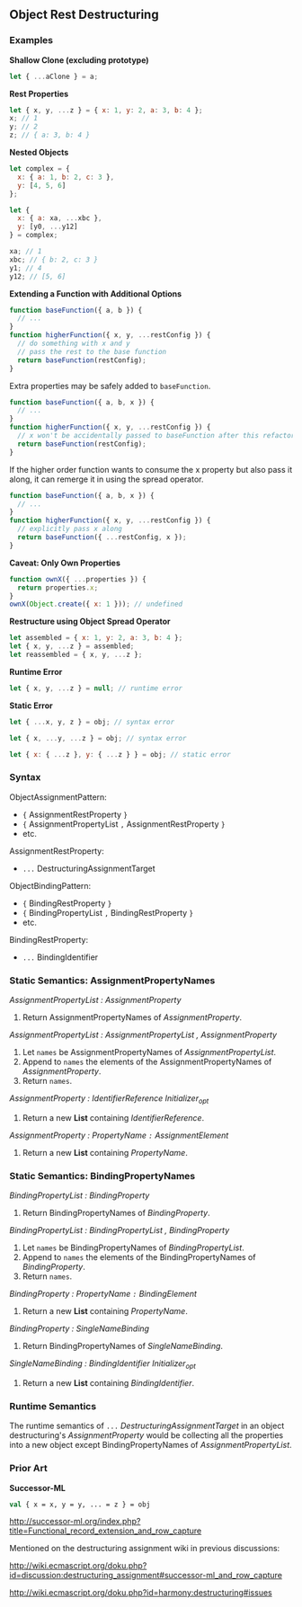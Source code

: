 Object Rest Destructuring
-------------------------

### Examples ###

__Shallow Clone (excluding prototype)__
```javascript
let { ...aClone } = a;
```

__Rest Properties__
```javascript
let { x, y, ...z } = { x: 1, y: 2, a: 3, b: 4 };
x; // 1
y; // 2
z; // { a: 3, b: 4 }
```

__Nested Objects__
```javascript
let complex = {
  x: { a: 1, b: 2, c: 3 },
  y: [4, 5, 6]
};

let {
  x: { a: xa, ...xbc },
  y: [y0, ...y12]
} = complex;

xa; // 1
xbc; // { b: 2, c: 3 }
y1; // 4
y12; // [5, 6]
```

__Extending a Function with Additional Options__
```javascript
function baseFunction({ a, b }) {
  // ...
}
function higherFunction({ x, y, ...restConfig }) {
  // do something with x and y
  // pass the rest to the base function
  return baseFunction(restConfig);
}
```

Extra properties may be safely added to `baseFunction`.

```javascript
function baseFunction({ a, b, x }) {
  // ...
}
function higherFunction({ x, y, ...restConfig }) {
  // x won't be accidentally passed to baseFunction after this refactor
  return baseFunction(restConfig);
}
```

If the higher order function wants to consume the x property but also pass it along, it can remerge it in using the spread operator.

```javascript
function baseFunction({ a, b, x }) {
  // ...
}
function higherFunction({ x, y, ...restConfig }) {
  // explicitly pass x along
  return baseFunction({ ...restConfig, x });
}
```

__Caveat: Only Own Properties__
```javascript
function ownX({ ...properties }) {
  return properties.x;
}
ownX(Object.create({ x: 1 })); // undefined
```

__Restructure using Object Spread Operator__
```javascript
let assembled = { x: 1, y: 2, a: 3, b: 4 };
let { x, y, ...z } = assembled;
let reassembled = { x, y, ...z };
```

__Runtime Error__
```javascript
let { x, y, ...z } = null; // runtime error
```

__Static Error__
```javascript
let { ...x, y, z } = obj; // syntax error
```
```javascript
let { x, ...y, ...z } = obj; // syntax error
```
```javascript
let { x: { ...z }, y: { ...z } } = obj; // static error
```

### Syntax ###

ObjectAssignmentPattern:
- `{` AssignmentRestProperty `}`
- `{` AssignmentPropertyList `,` AssignmentRestProperty `}`
- etc.

AssignmentRestProperty:
- `...` DestructuringAssignmentTarget

ObjectBindingPattern:
- `{` BindingRestProperty `}`
- `{` BindingPropertyList `,` BindingRestProperty `}`
- etc.

BindingRestProperty:
- `...` BindingIdentifier

### Static Semantics: AssignmentPropertyNames ###

_AssignmentPropertyList : AssignmentProperty_

1. Return AssignmentPropertyNames of _AssignmentProperty_.

_AssignmentPropertyList : AssignmentPropertyList , AssignmentProperty_

1. Let `names` be AssignmentPropertyNames of _AssignmentPropertyList_.
2. Append to `names` the elements of the AssignmentPropertyNames of _AssignmentProperty_.
3. Return `names`.

_AssignmentProperty : IdentifierReference Initializer<sub>opt</sub>_

1. Return a new __List__ containing _IdentifierReference_.

_AssignmentProperty : PropertyName `:` AssignmentElement_

1. Return a new __List__ containing _PropertyName_.

### Static Semantics: BindingPropertyNames ###

_BindingPropertyList : BindingProperty_

1. Return BindingPropertyNames of _BindingProperty_.

_BindingPropertyList : BindingPropertyList , BindingProperty_

1. Let `names` be BindingPropertyNames of _BindingPropertyList_.
2. Append to `names` the elements of the BindingPropertyNames of _BindingProperty_.
3. Return `names`.

_BindingProperty : PropertyName `:` BindingElement_

1. Return a new __List__ containing _PropertyName_.

_BindingProperty : SingleNameBinding_

1. Return BindingPropertyNames of _SingleNameBinding_.

_SingleNameBinding : BindingIdentifier Initializer<sub>opt</sub>_

1. Return a new __List__ containing _BindingIdentifier_.

### Runtime Semantics ###

The runtime semantics of `...` _DestructuringAssignmentTarget_ in an object destructuring's _AssignmentProperty_ would be collecting all the properties into a new object except BindingPropertyNames of _AssignmentPropertyList_.

### Prior Art ###

__Successor-ML__
```ml
val { x = x, y = y, ... = z } = obj
```
http://successor-ml.org/index.php?title=Functional_record_extension_and_row_capture

Mentioned on the destructuring assignment wiki in previous discussions:

http://wiki.ecmascript.org/doku.php?id=discussion:destructuring_assignment#successor-ml_and_row_capture

http://wiki.ecmascript.org/doku.php?id=harmony:destructuring#issues